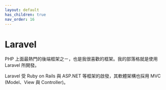 ```yaml
---
layout: default
has_children: true
nav_order: 16
---
```


# Laravel

PHP 上面最熱門的後端框架之ㄧ，也是我很喜歡的框架。我的部落格就是使用 Laravel 所開發。

Laravel 受 Ruby on Rails 與 ASP.NET 等框架的啟發，其軟體架構也採用 MVC (Model、View 與 Controller)。
